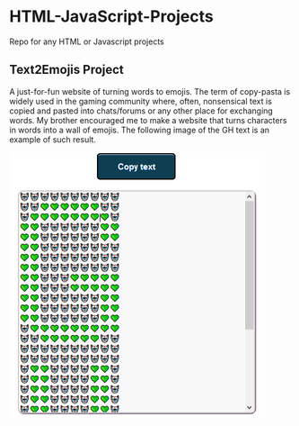 # HTML-JavaScript-Projects
Repo for any HTML or Javascript projects

## Text2Emojis Project
A just-for-fun website of turning words to emojis. The term of copy-pasta is widely used in the gaming community where, often, nonsensical text is copied and pasted into chats/forums or any other place for exchanging words. My brother encouraged me to make a website that turns characters in words into a wall of emojis. The following image of the GH text is an example of such result.

![alt text](https://raw.githubusercontent.com/H4NM/HTML-JavaScript-Projects/main/img/GH.png)
